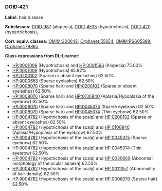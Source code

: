
### [DOID:421](http://purl.obolibrary.org/obo/DOID_421)
**Label:** hair disease

**Subclasses:** [DOID:987](http://purl.obolibrary.org/obo/DOID_987) (alopecia), [DOID:4535](http://purl.obolibrary.org/obo/DOID_4535) (hypotrichosis), [DOID:420](http://purl.obolibrary.org/obo/DOID_420) (hypertrichosis), 

**Corr. equiv. classes:** [OMIM:300042](http://purl.obolibrary.org/obo/OMIM_300042), [Orphanet:55654](http://www.orpha.net/ORDO/Orphanet_55654), [OMIM:PS605389](http://purl.obolibrary.org/obo/OMIM_PS605389), [Orphanet:79365](http://www.orpha.net/ORDO/Orphanet_79365), 

**Class expressions from DL-Learner:**

- [HP:0001006](http://purl.obolibrary.org/obo/HP_0001006) (Hypotrichosis) and [HP:0001596](http://purl.obolibrary.org/obo/HP_0001596) (Alopecia) 75.00%
- [HP:0001006](http://purl.obolibrary.org/obo/HP_0001006) (Hypotrichosis) 65.82%
- [HP:0200102](http://purl.obolibrary.org/obo/HP_0200102) (Sparse or absent eyelashes) 62.50%
- [HP:0000653](http://purl.obolibrary.org/obo/HP_0000653) (Sparse eyelashes) 62.50%
- [HP:0008070](http://purl.obolibrary.org/obo/HP_0008070) (Sparse hair) and [HP:0200102](http://purl.obolibrary.org/obo/HP_0200102) (Sparse or absent eyelashes) 62.50%
- [HP:0008070](http://purl.obolibrary.org/obo/HP_0008070) (Sparse hair) and [HP:0100840](http://purl.obolibrary.org/obo/HP_0100840) (Aplasia/Hypoplasia of the eyebrow) 62.50%
- [HP:0008070](http://purl.obolibrary.org/obo/HP_0008070) (Sparse hair) and [HP:0045075](http://purl.obolibrary.org/obo/HP_0045075) (Sparse eyebrow) 62.50%
- [HP:0008070](http://purl.obolibrary.org/obo/HP_0008070) (Sparse hair) and [HP:0045074](http://purl.obolibrary.org/obo/HP_0045074) (Thin eyebrow) 62.50%
- [HP:0004782](http://purl.obolibrary.org/obo/HP_0004782) (Hypotrichosis of the scalp) and [HP:0200102](http://purl.obolibrary.org/obo/HP_0200102) (Sparse or absent eyelashes) 62.50%
- [HP:0004782](http://purl.obolibrary.org/obo/HP_0004782) (Hypotrichosis of the scalp) and [HP:0100840](http://purl.obolibrary.org/obo/HP_0100840) (Aplasia/Hypoplasia of the eyebrow) 62.50%
- [HP:0004782](http://purl.obolibrary.org/obo/HP_0004782) (Hypotrichosis of the scalp) and [HP:0045075](http://purl.obolibrary.org/obo/HP_0045075) (Sparse eyebrow) 62.50%
- [HP:0004782](http://purl.obolibrary.org/obo/HP_0004782) (Hypotrichosis of the scalp) and [HP:0045074](http://purl.obolibrary.org/obo/HP_0045074) (Thin eyebrow) 62.50%
- [HP:0004782](http://purl.obolibrary.org/obo/HP_0004782) (Hypotrichosis of the scalp) and [HP:0030669](http://purl.obolibrary.org/obo/HP_0030669) (Abnormal morphology of the ocular adnexa) 62.50%
- [HP:0004782](http://purl.obolibrary.org/obo/HP_0004782) (Hypotrichosis of the scalp) and [HP:0011357](http://purl.obolibrary.org/obo/HP_0011357) (Abnormality of hair density) 62.50%
- [HP:0004782](http://purl.obolibrary.org/obo/HP_0004782) (Hypotrichosis of the scalp) and [HP:0008070](http://purl.obolibrary.org/obo/HP_0008070) (Sparse hair) 62.50%


